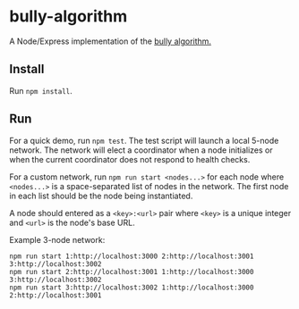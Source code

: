 # bully-algorithm

A Node/Express implementation of the [bully algorithm.](https://en.wikipedia.org/wiki/Bully_algorithm)

## Install

Run `npm install`.

## Run

For a quick demo, run `npm test`. The test script will launch a local 5-node network. The network will elect a coordinator when a node initializes or when the current coordinator does not respond to health checks.

For a custom network, run `npm run start <nodes...>` for each node where `<nodes...>` is a space-separated list of nodes in the network. The first node in each list should be the node being instantiated.

A node should entered as a `<key>:<url>` pair where `<key>` is a unique integer and `<url>` is the node's base URL.

Example 3-node network:
```
npm run start 1:http://localhost:3000 2:http://localhost:3001 3:http://localhost:3002
npm run start 2:http://localhost:3001 1:http://localhost:3000 3:http://localhost:3002
npm run start 3:http://localhost:3002 1:http://localhost:3000 2:http://localhost:3001
```